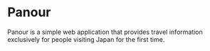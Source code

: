 # Panour

Panour is a simple web application that provides travel information exclusively for people visiting Japan for the first time.